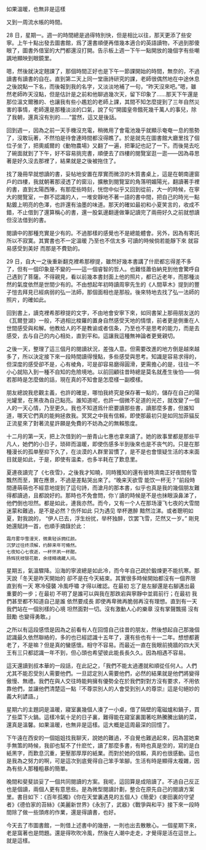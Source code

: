 如果溫暖，也無非是這樣


又到一周流水帳的時間。

28 日，星期一。週一的時間總是過得特別快，但是相比以往，那天更添了些安寧。上午十點出發去圖書館，爲了還書順便再借幾本適合的英語讀物，不過到那傻眼了，圖書外借室的大門都還沒打開。告示板上週一下午一點開放的幾個字有些嘲諷地顯映到眼鏡里。

嗯，然後就決定翹課了，那個時間正好也是下午一節課開始的時間，無奈的，不過讀書有讀書的自在。直到第二天上同一堂唐詩研究的課，老師很偶然地在中途休息之後說點一下名，而後報到我的名字，又淡淡地補了一句，“昨天沒來吧。”嗯，雖然老師昨天沒點，但是估計是之前和他聊過幾次天，留下印象了……那天下午還是那位溫文爾雅的、也讓我有些小尷尬的老師上課，其間不知怎麼提到了三年自然災害的事情，老師還是那種淡淡的口氣，說了句“開國皇帝餓死幾千萬人的事兒，除了我朝，還真沒有別的……”當然，這又是後話。

回到週一，因為之前一天手機沒充電，稍微用了會電池幾乎就顯示奄奄一息的態勢了，沒敢玩著，不然怕是待會連時間都沒得瞧了。於是就先在圖書館大廳里找了個位子坐了，把奧威爾的《動物農場》又翻了一遍，把筆記也記了一下。而後晃去吃了碗面就到了下午，好不容易挑完書，順便去了四樓的閱覽室逛一逛——因為尋思著是好久沒去那裡了，結果就是之後被拖住了。

找了幾冊早就想讀的書，妥帖地安置在厚實而微涼的木質書桌上，這是在朝南邊窗戶的四樓，我就朝著那浸透了的窗沿，擴散到閱覽室的角落明媚陽光，翻讀著手裡的書，直到太陽西陲，有那麼些時刻，恍惚中似乎又回到從前，大一的時候，在寧大的閱覽室，一群不認識的人，一堆安靜地不著一語的書中間，把自己的時光一點點鍍上明亮的色澤，也許還有油墨的味道。那天的確如最初和小夏笑言的，收成不錯，不止借到了還算稱心的書，還一股氣邊翻邊做筆記讀完了兩冊好久之前就想讀但沒法借到的書。

閱讀中的那種充實是少有的。不過那樣的感覺也不是總能體會。另外，因為有寄託 所以不寂寞。其實書也不一定溫暖 乃至也不信太多 可讀的時候倘若能靜下來 就容易感受到美好 而那是不費勁的。

29 日，自大一之後重新翻克裡希那穆提，雖然好幾本書講了什麽都忘得差不多了，但有一個印象是不變的——這一個睿智的哲人。也難怪蕭伯納見到他會驚呼自己遇到了菩薩。不得親見，看以前幾本書封面上他的照片，都已近老年，而那種淡然的氣度依然是世間少有的。不由想起年初時讀周寧先生的《人間草木》提到的豐子愷去拜見已經病弱的弘一法師，那個面相也是那般。後來特地去找了弘一法師的照片，的確如此。
                                  


回到書上，讀克裡希那穆提的文字，不由地會安寧下來，如同書架上那冊朋友送的《瓦爾登湖》一般，不過相比梭羅的置身自然感受天地的情懷，前者更是側重在人世間感受與和解。他教给人的不是教谕或者信条，乃至也不是思考的能力，而是去感受，去与自己的内心相处，直到平和。這讓我這種無神論者更覺親切。

之後一天，整理了這三個月的閱讀狀況，差強人意。但需要改進的地方倒是越來越多了，所以決定接下來一段時間讀得慢點，多些感受與思考。知識是容易求得的，但深度的感受卻不是，心有棱角，可是卻容易磨得圓滑，更需擔心的是，往往一不小心就陷入到一種不自知的危險境地。以前回顧往昔時總是莫名就產生後怕——倘若那時是怎麼做的話，現在真的不知會是怎麼樣一副模樣。

 朋友總說我悲觀主義，也許的確是，哪怕我終究是保存著一點的，儲存在自己的陽光罐里，在黑夜為自己點亮。誰知道呢，也許一個微不足道的光芒，就改變了一個人的一天心情，乃至更久。我也不知道爲什麽要讀那些書，讀那麼多書，但誰知道，哪天它們真的能夠拯救我。冥冥之中我有信賴，即使那最初只是如同加菲貓反正流星來了對著流星許願是免費的不妨為之的無賴態度。

十二月的第一天，把上次借到的一册青山七惠也拿來讀了。她的故事里都是那些平凡人，她們的小日子，琐碎而溫暖，即使伤感多半到後來也是不丧气的。只是在那種漫长的孤单壓抑下久了，在淡漠的人群里習慣了，是不是也會懷疑生活的本来面目就是如此，于是，即使有温柔，也多半耗在了歎息里。

夏連夜讀完了《七夜雪》，之後我才知曉，同時獲知的還有彼時濟南正好夜間有雪飄然而至，實在應景，不過是差點哭出來了。“晚来天欲雪 能饮一杯无？”前段時間連萌萌也不經意地提到了這句詩，而滄月的那本書，似乎也真是我的幾個朋友難得都讀過，且都說好的。那時也不免會問，你丫讀的時候是不是也抹眼淚鼻涕了，他們倒也坦然。都是如此，連我亦然。而今，又有一个人在那场漫飞七夜的大雪間迷蒙和難過，是不是必然？伤怀如此 只为遇见 举杯邀醉 黯然泣涕。或者聰明如夏，對我說的， “伊人已去，浮生纷扰，举杯独醉，饮罢飞雪，茫然又一岁。” 剛見她還賦詩一首，也順手摘錄於此：

    霜月雾华雪漫天，微熏轻诉拥红颜。 
    沉梦过往终须解，约醉来年可翛然。 
    七夜知心七夜逝，一杯怀夙一杯酣。
    扬辉抚枝银花散，余缕精魂藏人间。 

   星期五，氣溫驟降。沿海的寧波總是如此冷，而今年自己疏於鍛煉更不能抗寒。那天說「冬天是昨天開始的 卻不是在今天結束。其實很多時候開始都沒有一個界限 直到有一天 寒冷侵襲 冷風呼嘯 才得以確認。在最初 忘了是左腳還是右腳邁出最重要的一步；在最初 不明了是誰可以與我在那跌宕與寧靜中並肩前行；在最初 我們甚至都不知道自己是誰 依然要成長 即使再卑微再脆弱再沒有理想。直到有一天 我們站在一個別樣的心境 坦然面對一切。沒有激動人心的樂章 沒有掌聲飄揚 沒有鼓勵 也變得勇敢。」

之所以有這段感悟是因為之前看有人在回憶自己往昔的朋友，然後想起自己那幾個認識最久依然聯絡的，多的也已經認識十五年了，還有些也有十一二年。想想都蒼老了，不是嘛？但是真的蠻感懷。相守不容易。而最近一直在我眼前撓牆的四大天王有三只都認識一年不到，但心頭也希望彼此能長長久久。因為相遇不容易。

這天還讀到叔本華的一段話，在此記之，「我們不能太過遷就和順從任何人。人們尤其不能忍受別人需要他們。一旦認定別人需要他們，必然的結果就是他們將變得傲慢、無禮。我們在與人交往時能夠擁有優勢全在於我們對對方沒有要求，不用依靠他們，並讓他們清楚這一點『不尊崇別人的人會受到別人的尊崇』這是句絕妙的義大利諺語。」 

星期六的主題詞是溫暖，寢室裏幾個人湊了一小桌，借了隔壁的電磁爐和鍋子，買了些菜下火鍋。這樣冷氣十足的日子裏，難得能在寢室裏圍著吃熱騰騰出鍋的菜，還真是溫馨。如果溫暖，也無非是這樣。這大概是這周最深的回憶了。
   
下午遠在西安的一個姐姐找我聊天，說她的難過，不自覺也難過起來，因為當她束手無策的時候，我卻也幫不了什麽忙，讀了那麼多書，有時也真是空的，寫的是白紙黑字，而歎息沉重，更壓那厚厚的紙業。而對於她的信賴，真的也很感動。這也是我為之努力的啊，可是這次到底覺得自己笨手笨腳。生活有時是顯得太複雜，因為有些人那種粗暴的簡單。

晚間和斐斐談妥了一個共同閱讀的方案。我呢，這回算是成陪讀了。不過自己反正也是個讀，兩個人更有意思些。是為微型閱讀計劃，整合在原先自己的閱讀方案里。書目如下：《百年孤獨》《你在天堂裏遇見的五個人》《簡愛》《麥田裏的守望者》《德伯家的苔絲》《美麗新世界》《永別了，武器》《戰爭與和平》接下來一段時間除了做一些頭疼的作業，還是得讀書，也好。

今天去了市圖書館，一則借上述書中的幾册，一則也出去散散心。一個星期下來，老是窩著也是問題。還是得吹吹冷風，然後在人潮中走走，才覺得是活在這世上。就是這樣。
